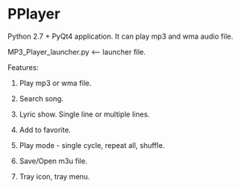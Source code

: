 # PPlayer
Python 2.7 + PyQt4 application. It can play mp3 and wma audio file.

MP3_Player_launcher.py  <-- launcher file.

Features:

1. Play mp3 or wma file.

2. Search song.

3. Lyric show. Single line or multiple lines.

4. Add to favorite.

5. Play mode - single cycle, repeat all, shuffle.

6. Save/Open m3u file.

7. Tray icon, tray menu.

